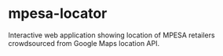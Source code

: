 # mpesa-locator
Interactive web application showing location of MPESA retailers crowdsourced from Google Maps location API.
